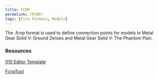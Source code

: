 ```yaml
---
title: FCNP
permalink: /FCNP/
tags: [File Formats, Models]
---
```


The .fcnp format is used to define connection points for models in Metal
Gear Solid V: Ground Zeroes and Metal Gear Solid V: The Phantom Pain.

### Resources

[010 Editor Template](https://github.com/kapuragu/FoxEngineTemplates/blob/main/fcnp.bt)

[FcnpTool](https://github.com/BobDoleOwndU/FcnpTool)

